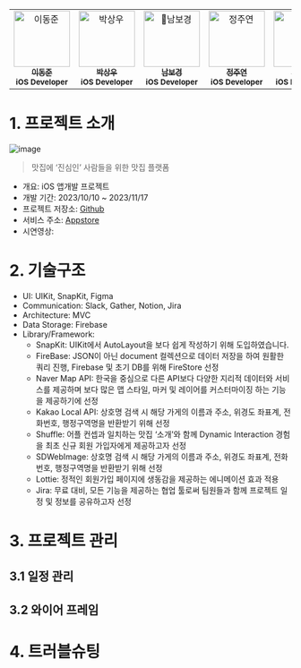 <table>
  <tbody>
    <tr>
     <td align="center" valign="top" width="14.28%">
       <a href="https://github.com/Madman-dev">
       <img src="https://avatars.githubusercontent.com/u/119504454?v=4" width="100px;" alt="이동준"/>
       <br />
         <sub>
           <b>이동준</b>
         </sub>
       </a>
       <br />
       <sub>
           <b>iOS Developer</b>
       </sub>
       <br />
     </td>
    <td align="center" valign="top" width="14.28%">
       <a href="https://github.com/angwoo0503">
       <img src="https://avatars.githubusercontent.com/u/136118540?v=4" width="100px;" alt="박상우"/>
       <br />
         <sub>
           <b>박상우</b>
         </sub>
       </a>
       <br />
       <sub>
           <b>iOS Developer</b>
       </sub>
       <br />
     </td>
      <td align="center" valign="top" width="14.28%">
       <a href="https://github.com/BoKyeongee">
       <img src="https://avatars.githubusercontent.com/u/124825477?v=4" width="100px;" alt="남보경"/>
       <br />
         <sub>
           <b>남보경</b>
         </sub>
       </a>
       <br />
       <sub>
           <b>iOS Developer</b>
       </sub>
       <br />
     </td>
      <td align="center" valign="top" width="14.28%">
       <a href="https://github.com/d9yarn">
       <img src="https://avatars.githubusercontent.com/u/139095760?v=4" width="100px;" alt="정주연"/>
       <br />
         <sub>
           <b>정주연</b>
         </sub>
       </a>
       <br />
       <sub>
           <b>iOS Developer</b>
       </sub>
       <br />
     </td>
      <td align="center" valign="top" width="14.28%">
       <a href="https://github.com/YoungKunChoi">
       <img src="https://avatars.githubusercontent.com/u/139095481?v=4" width="100px;" alt="최영군"/>
       <br />
         <sub>
           <b>최영군</b>
         </sub>
       </a>
       <br />
       <sub>
           <b>iOS Developer</b>
       </sub>
       <br />
     </td>
  </tbody>
</table>

# 1. 프로젝트 소개
![image](https://github.com/Team-Ddobaegi/ZZin/assets/136118540/ab594aea-3a37-477e-b947-c36f3d4e7eab)
> 맛집에 ‘진심인’ 사람들을 위한 맛집 플랫폼
- 개요: iOS 앱개발 프로젝트
- 개발 기간: 2023/10/10 ~ 2023/11/17
- 프로젝트 저장소: [Github](https://github.com/Team-Ddobaegi/ZZin)
- 서비스 주소: [Appstore](https://apps.apple.com/kr/app/%EC%B0%90-%EB%A1%9C%EC%BB%AC-%EC%B6%94%EC%B2%9C-%EB%A7%9B%EC%A7%91%EC%95%B1/id6471357858)
- 시연영상:

# 2. 기술구조
- UI: UIKit, SnapKit, Figma
- Communication: Slack, Gather, Notion, Jira
- Architecture: MVC
- Data Storage: Firebase
- Library/Framework:
  - SnapKit: UIKit에서 AutoLayout을 보다 쉽게 작성하기 위해 도입하였습니다.
  - FireBase: JSON이 아닌 document 컬렉션으로 데이터 저장을 하여 원활한 쿼리 진행, Firebase 및 초기 DB를 위해 FireStore 선정
  - Naver Map API: 한국을 중심으로 다른 API보다 다양한 지리적 데이터와 서비스를 제공하며 보다 많은 맵 스타일, 마커 및 레이어를 커스터마이징 하는 기능을 제공하기에 선정
  - Kakao Local API: 상호명 검색 시 해당 가게의 이름과 주소, 위경도 좌표계, 전화번호, 행정구역명을 반환받기 위해 선정
  - Shuffle: 어플 컨셉과 일치하는 맛집 ‘소개’와 함께 Dynamic Interaction 경험을 최초 신규 회원 가입자에게 제공하고자 선정
  - SDWebImage: 상호명 검색 시 해당 가게의 이름과 주소, 위경도 좌표계, 전화번호, 행정구역명을 반환받기 위해 선정
  - Lottie: 정적인 회원가입 페이지에 생동감을 제공하는 에니메이션 효과 적용
  - Jira: 무료 대비, 모든 기능을 제공하는 협업 툴로써 팀원들과 함께 프로젝트 일정 및 정보를 공유하고자 선정

# 3. 프로젝트 관리
## 3.1 일정 관리


## 3.2 와이어 프레임


# 4. 트러블슈팅

